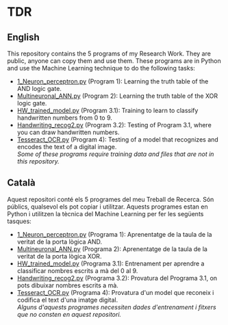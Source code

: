 # TDR
## English
This repository contains the 5 programs of my Research Work. They are public, anyone can copy them and use them.
These programs are in Python and use the Machine Learning technique to do the following tasks:
- [1_Neuron_perceptron.py](https://github.com/Pikurrot/TDR/blob/main/1_neuron_Perceptron.py) (Program 1): Learning the truth table of the AND logic gate.
- [Multineuronal_ANN.py](https://github.com/Pikurrot/TDR/blob/main/Multineuronal_ANN.py) (Program 2): Learning the truth table of the XOR logic gate.
- [HW_trained_model.py](https://github.com/Pikurrot/TDR/blob/main/HW_trained_model.py) (Program 3.1): Training to learn to classify handwritten numbers from 0 to 9.
- [Handwriting_recog2.py](https://github.com/Pikurrot/TDR/blob/main/Handwriting_recog2.py) (Program 3.2): Testing of Program 3.1, where you can draw handwritten numbers.
- [Tesseract_OCR.py](https://github.com/Pikurrot/TDR/blob/main/Tesseract_OCR.py) (Program 4): Testing of a model that recognizes and encodes the text of a digital image.\
*Some of these programs require training data and files that are not in this repository.*
## Català
Aquest repositori conté els 5 programes del meu Treball de Recerca. Són públics, qualsevol els pot copiar i utilitzar.
Aquests programes estan en Python i utilitzen la tècnica del Machine Learning per fer les següents tasques:
- [1_Neuron_perceptron.py](https://github.com/Pikurrot/TDR/blob/main/1_neuron_Perceptron.py) (Programa 1): Aprenentatge de la taula de la veritat de la porta lògica AND.
- [Multineuronal_ANN.py](https://github.com/Pikurrot/TDR/blob/main/Multineuronal_ANN.py) (Programa 2): Aprenentatge de la taula de la veritat de la porta lògica XOR.
- [HW_trained_model.py](https://github.com/Pikurrot/TDR/blob/main/HW_trained_model.py) (Programa 3.1): Entrenament per aprendre a classificar nombres escrits a mà del 0 al 9.
- [Handwriting_recog2.py](https://github.com/Pikurrot/TDR/blob/main/Handwriting_recog2.py) (Programa 3.2): Provatura del Programa 3.1, on pots dibuixar nombres escrits a mà.
- [Tesseract_OCR.py](https://github.com/Pikurrot/TDR/blob/main/Tesseract_OCR.py) (Programa 4): Provatura d'un model que reconeix i codifica el text d'una imatge digital.\
*Alguns d'aquests programes necessiten dades d'entrenament i fitxers que no consten en aquest repositori.*
